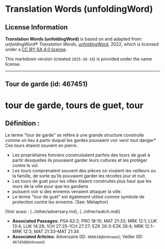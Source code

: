 # Translation Words (unfoldingWord)

## License Information

**Translation Words (unfoldingWord)** is based on and adapted from: _unfoldingWord® Translation Words_, [unfoldingWord](https://unfoldingword.org/utw), 2022, which is licensed under a [CC BY-SA 4.0 license](https://creativecommons.org/licenses/by-sa/4.0/legalcode.en).

This markdown version (created `2025-10-16`) is provided under the same license.



--------------------------------

## Tour de garde (id: 467451)

tour de garde, tours de guet, tour
==================================

Définition :
------------

Le terme "tour de garde" se réfère à une grande structure construite comme un lieu à partir duquel les gardes pouvaient voir venir tout danger\* Ces tours étaient souvent en pierre.

* Les propriétaires fonciers construisaient parfois des tours de guet à partir desquelles ils pouvaient garder leurs cultures et les protéger contre le vol.
* Les tours comprenaient souvent des pièces où vivaient les veilleurs ou la famille, de sorte qu’ils pouvaient garder les récoltes jour et nuit.
* Les tours de guet pour les villes étaient construites plus haut que les murs de la ville pour que les gardiens
* puissent voir si des ennemis venaient attaquer la ville.
* Le terme "tour de guet" est également utilisé comme symbole de protection contre les ennemis. (See: Metaphor)

(Voir aussi : (../other/adversary.md), (../other/watch.md))

* **Associated Passages:** PSA 62:2; PRO 18:10; MAT 21:33; MRK 12:1; LUK 13:4; LUK 14:28; 1CH 27:25–1CH 27:27; EZK 26:3–EZK 26:4; MRK 12:1–MRK 12:3; MAT 21:33–MAT 21:34
* **Associated Articles:** Adversaire (ID: `466616@Unknown`); Veiller (ID: `467450@Unknown`)

